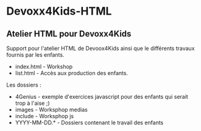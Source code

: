 # Devoxx4Kids-HTML
## Atelier HTML pour Devoxx4Kids

Support pour l'atelier HTML de Devoox4Kids ainsi que le différents travaux fournis par les enfants.

* index.html - Workshop
* list.html - Accès aux production des enfants.

Les dossiers :

* 4Genius - exemple d'exercices javascript pour des enfants qui serait trop à l'aise ;)
* images - Worksphop medias
* include - Worksphop js
* YYYY-MM-DD.* - Dossiers contenant le travail des enfants
